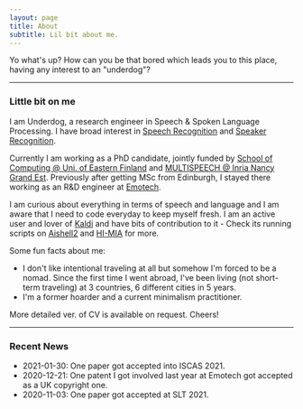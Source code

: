 ```yaml
---
layout: page
title: About
subtitle: Lil bit about me.
---
```


Yo what's up? How can you be that bored which leads you to this place, having any interest to an "underdog"?

-------------------
### Little bit on me
I am Underdog, a research engineer in Speech & Spoken Language Processing. I have broad interest in [Speech Recognition](https://en.wikipedia.org/wiki/Speech_recognition) and [Speaker Recognition](https://en.wikipedia.org/wiki/Speaker_recognition). 

Currently I am working as a PhD candidate, jointly funded by [School of Computing @ Uni. of Eastern Finland](http://www.uef.fi/en/web/cs) and [MULTISPEECH @ Inria Nancy Grand Est](https://team.inria.fr/multispeech/). Previously after getting MSc from Edinburgh, I stayed there working as an R&D engineer at [Emotech](https://www.linkedin.com/company/emotech-ltd/).

I am curious about everything in terms of speech and language and I am aware that I need to code everyday to keep myself fresh. I am an active user and lover of [Kaldi](http://kaldi-asr.org) and have bits of contribution to it - Check its running scripts on [Aishell2](https://github.com/kaldi-asr/kaldi/tree/master/egs/aishell2) and [HI-MIA](https://github.com/kaldi-asr/kaldi/tree/master/egs/hi_mia/v1) for more.

Some fun facts about me:
* I don't like intentional traveling at all but somehow I'm forced to be a nomad. Since the first time I went abroad, I've been living (not short-term traveling) at 3 countries, 6 different cities in 5 years.
* I'm a former hoarder and a current minimalism practitioner.

More detailed ver. of CV is available on request. Cheers!

-------------------
### Recent News
* 2021-01-30: One paper got accepted into ISCAS 2021.
* 2020-12-21: One patent I got involved last year at Emotech got accepted as a UK copyright one.
* 2020-11-03: One paper got accepted at SLT 2021.
